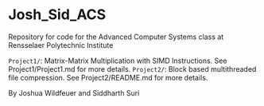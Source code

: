 # Josh_Sid_ACS
Repository for code for the Advanced Computer Systems class at Rensselaer Polytechnic Institute

`Project1/`: Matrix-Matrix Multiplication with SIMD Instructions. See Project1/Project1.md for more details.
`Project2/`: Block based multithreaded file compression. See Project2/README.md for more details.

By Joshua Wildfeuer and Siddharth Suri
